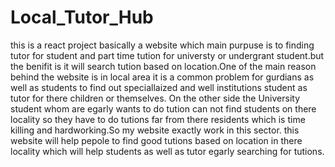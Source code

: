 # Local_Tutor_Hub

this is a react project basically a website which main purpuse is to finding tutor for student and part time tution for universty or undergrant 
student.but the benifit is it will search tution based on location.One of the main reason behind the website is in local area it is a common problem for gurdians 
as well as students to find out speciallaized and well institutions student as tutor for there children or themselves. On the other side the University student whom are egarly 
wants to do tution can not find students on there locality so they have to do tutions far from there residents which is time killing and hardworking.So my website exactly work in 
this sector. this website will help pepole to find good tutions based on location in there locality which will help students as well as tutor egarly searching for tutions.

